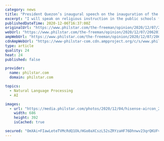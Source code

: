 ```yaml
---
category: news
title: "President Quezon’s inaugural speech on the inauguration of the Cebu Provincial Capitol (June 14, 1938) - Part 4"
excerpt: "I will speak on religious instruction in the public schools for two reasons: first, because the members of the National Assembly from Cebu were practically unanimous in supporting the bill, and second,"
publishedDateTime: 2020-12-06T16:37:00Z
originalUrl: "https://www.philstar.com/the-freeman/opinion/2020/12/07/2062011/president-quezons-inaugural-speech-inauguration-cebu-provincial-capitol-june-14-1938-part-4"
webUrl: "https://www.philstar.com/the-freeman/opinion/2020/12/07/2062011/president-quezons-inaugural-speech-inauguration-cebu-provincial-capitol-june-14-1938-part-4"
ampWebUrl: "https://www.philstar.com/the-freeman/opinion/2020/12/07/2062011/president-quezons-inaugural-speech-inauguration-cebu-provincial-capitol-june-14-1938-part-4/amp/"
cdnAmpWebUrl: "https://www-philstar-com.cdn.ampproject.org/c/s/www.philstar.com/the-freeman/opinion/2020/12/07/2062011/president-quezons-inaugural-speech-inauguration-cebu-provincial-capitol-june-14-1938-part-4/amp/"
type: article
quality: 24
heat: 24
published: false

provider:
  name: philstar.com
  domain: philstar.com

topics:
  - Natural Language Processing
  - AI

images:
  - url: "https://media.philstar.com/photos/2020/12/04/hisense-aircon_2020-12-04_17-04-26503_thumbnail.jpg"
    width: 686
    height: 392
    isCached: true

secured: "OmXAi+FIawLeteTVMcRdQ1Ok/HGo0aXCszL52sZRYzaHF76Dhnwv23qrQKUFvZVRe2AqPC56Ex15LrssCO2tclrFoz638HpvPjgAfh0t09/OB8Pb8t3yUaArFf5tO0aIAWoP/+hK/YeRokYU3lN98TMSYu4faPGcyND/+1I4jMKdyrvxCxO7lCYHbSgXWcSy6RiKDPGkQEBhyD7VAZMxGKt0KA9Ub4pGx+QWtaF/AntrXpqUSnX41jJMPM4MCxXfcNwwUEjLFcNHYHlQ03Sie1G+XGbB9dCiOjE+L1BVuJIgc3szUyfkPADQRDwvV7M5vPv009gT7uo0vdAd3s7vCadYLs5bPUqkOEpxf1SgVQ4=;/513mgd8OhA5ZduEuVBsRQ=="
---
```


